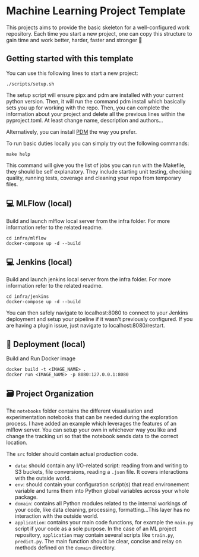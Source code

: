 # Machine Learning Project Template

This projects aims to provide the basic skeleton for a well-configured work repository. Each time you start a new project, one can copy this structure to gain time and work better, harder, faster and stronger 🤖

## Getting started with this template

You can use this following lines to start a new project:
```
./scripts/setup.sh
```
The setup script will ensure pipx and pdm are installed with your current python version. Then, it will run the command pdm install which basically sets you up for working with the repo. Then, you can complete the information about your project and delete all the previous lines within the pyproject.toml. At least change name, description and authors... 

Alternatively, you can install [PDM](https://github.com/pdm-project/pdm) the way you prefer.

To run basic duties locally you can simply try out the following commands:
```
make help
```
This command will give you the list of jobs you can run with the Makefile, they should be self explanatory. They include starting unit testing, checking quality, running tests, coverage and cleaning your repo from temporary files.

💻 MLFlow (local)
-------------

Build and launch mlflow local server from the infra folder. For more information refer to the related readme.
```
cd infra/mlflow
docker-compose up -d --build
```

💻 Jenkins (local)
-------------

Build and launch jenkins local server from the infra folder. For more information refer to the related readme.
```
cd infra/jenkins
docker-compose up -d --build
```

You can then safely navigate to localhost:8080 to connect to your Jenkins deployment and setup your pipeline if it wasn't previously configured. If you are having a plugin issue, just navigate to localhost:8080/restart.

🐳 Deployment (local)
-------------

Build and Run Docker image
```
docker build -t <IMAGE_NAME> .
docker run <IMAGE_NAME> -p 8080:127.0.0.1:8080
```

🗃 Project Organization
------------

The `notebooks` folder contains the different visualisation and experimentation notebooks that can be needed during the exploration process. I have added an example which leverages the features of an mlflow server. You can setup your own in whichever way you like and change the tracking uri so that the notebook sends data to the correct location.

The `src` folder should contain actual production code.
- `data`: should contain any I/O-related script: reading from and writing to S3 buckets, file conversions, reading a `.json` file. It covers interactions with the outside world.
- `env`: should contain your configuration script(s) that read environement variable and turns them into Python global variables across your whole package.
- `domain`: contains all Python modules related to the internal workings of your code, like data cleaning, processing, formatting...This layer has no interaction with the outside world.
- `application`: contains your main code functions, for example the `main.py` script if your code as a sole purpose. In the case of an ML project repository, `application` may contain several scripts like `train.py`, `predict.py`. The main function should be clear, concise and relay on methods defined on the `domain` directory.
